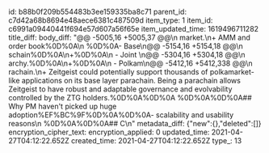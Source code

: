 id: b88b0f209b554483b3ee159335ba8c71
parent_id: c7d42a68b8694e48aece6381c487509d
item_type: 1
item_id: c6991a09440441f694e57d607a56f65e
item_updated_time: 1619496711282
title_diff: 
body_diff: "@@ -5005,16 +5005,37 @@\\n  market.\\n+ AMM and order book%0D%0A\\n %0D%0A- Base\\n@@ -5154,16 +5154,18 @@\\n schain%0D%0A\\n+%0D%0A\\n - Joint \\n@@ -5304,16 +5304,18 @@\\n archy.%0D%0A\\n+%0D%0A\\n - Polkam\\n@@ -5412,16 +5412,338 @@\\n rachain.\\n+ Zeitgeist could potentially support thousands of polkamarket-like applications on its base layer parachain. Being a parachain allows Zeitgeist to have robust and adaptable governance and evolvability controlled by the ZTG holders.%0D%0A%0D%0A  %0D%0A%0D%0A## Why PM haven't picked up huge adoption%EF%BC%9F%0D%0A%0D%0A- scalability and usability reasons\\n %0D%0A%0D%0A## C\\n"
metadata_diff: {"new":{},"deleted":[]}
encryption_cipher_text: 
encryption_applied: 0
updated_time: 2021-04-27T04:12:22.652Z
created_time: 2021-04-27T04:12:22.652Z
type_: 13